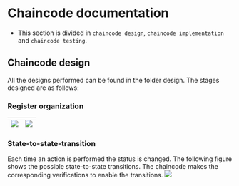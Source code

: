 # Chaincode documentation
- This section is divided in `chaincode design`, `chaincode implementation` and `chaincode testing`.
## Chaincode design
All the designs performed can be found in the folder design. The stages designed are as follows:
### Register organization
| <img src="https://github.com/sfl0r3nz05/NLP-DLT/blob/main/images/registerOrg1.png">        | <img src="https://github.com/sfl0r3nz05/NLP-DLT/blob/main/images/registerOrg2.png">           |
| ------------- |:-------------:|
### State-to-state-transition
Each time an action is performed the status is changed. The following figure shows the possible state-to-state transitions. The chaincode makes the corresponding verifications to enable the transitions.
<img src="https://github.com/sfl0r3nz05/NLP-DLT/blob/main/images/states_diagram.png">